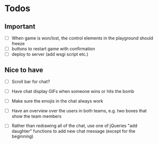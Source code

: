 # Todos

## Important

* [ ] When game is won/lost, the control elements in the playground should freeze
* [ ] buttons to restart game with confirmation
* [ ] deploy to server (add wsgi script etc.)

## Nice to have

* [ ] Scroll bar for chat?
* [ ] Have chat display GIFs when someone wins or hits the bomb
* [ ] Make sure the emojis in the chat always work
* [ ] Have an overview over the users in both teams, e.g. two boxes that show the team members
* [ ] Rather than redrawing all of the chat, use one of jQueries "add daughter" functions to add new chat message (except for the beginning)

